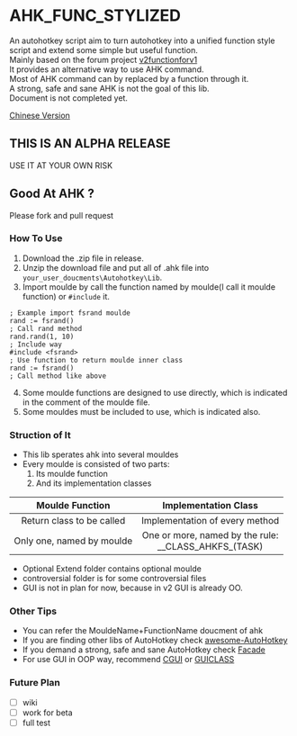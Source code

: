 # AHK_FUNC_STYLIZED
An autohotkey script aim to turn autohotkey into a unified function style script and extend some simple but useful function.  
Mainly based on the forum project [v2functionforv1](https://autohotkey.com/boards/viewtopic.php?f=37&t=29689)   
It provides an alternative way to use AHK command.  
Most of AHK command can by replaced by a function through it.  
A strong, safe and sane AHK is not the goal of this lib.  
Document is not completed yet.  
  
[Chinese Version](README_CN.md)

## THIS IS AN ALPHA RELEASE

USE IT AT YOUR OWN RISK

## Good At AHK ?

Please fork and pull request

### How To Use

1. Download the .zip file in release.
2. Unzip the download file and put all of .ahk file into `your_user_doucments\Autohotkey\Lib`.
3. Import moulde by call the function named by moulde(I call it moulde function)  or `#include` it.
```autohotkey
; Example import fsrand moulde
rand := fsrand()
; Call rand method
rand.rand(1, 10)
; Include way
#include <fsrand>
; Use function to return moulde inner class
rand := fsrand()
; Call method like above
```
4. Some moulde functions are designed to use directly, which is indicated in the comment of the moulde file.
5. Some mouldes must be included to use, which is indicated also.

### Struction of It

- This lib sperates ahk into several mouldes
- Every moulde is consisted of two parts:
  1. Its moulde function
  2. And its implementation classes

|      Moulde Function      |                   Implementation Class                    |
| :-----------------------: | :-------------------------------------------------------: |
| Return class to be called |              Implementation of every method               |
| Only one, named by moulde | One or more, named by the rule:<br>\_\_CLASS_AHKFS_(TASK) |

- Optional Extend folder contains optional moulde
- controversial folder is for some controversial files
- GUI is not in plan for now, because in v2 GUI is already OO. 

### Other Tips

- You can refer the MouldeName+FunctionName doucment of ahk
- If you are finding other libs of AutoHotkey check [awesome-AutoHotkey](https://github.com/ahkscript/awesome-AutoHotkey)
- If you demand a strong, safe and sane AutoHotkey check [Facade](https://github.com/Shambles-Dev/AutoHotkey-Facade)
- For use GUI in OOP way, recommend [CGUI](https://github.com/evilC/CGui) or [GUICLASS](https://github.com/maestrith/GUIClass)

### Future Plan

- [ ] wiki
- [ ] work for beta
- [ ] full test